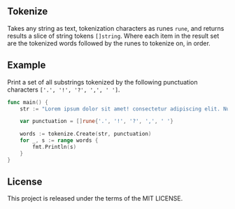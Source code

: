 ## Tokenize

Takes any string as text, tokenization characters as runes `rune`, and returns results a slice of string tokens `[]string`. Where each item in the result set are the tokenized words followed by the runes to tokenize on, in order.

## Example
Print a set of all substrings tokenized by the following punctuation characters `['.', '!', '?', ',', ' ']`.

```go
func main() {
	str := "Lorem ipsum dolor sit amet! consectetur adipiscing elit. Nunc viverra, quam sit amet varius accumsan, augue mi viverra lacus, sed hendrerit justo magna eu augue. Aliquam in pretium justo. Nulla pulvinar tempus tempus. Nulla luctus lacus sed gravida congue. Aliquam a est magna. Nullam condimentum dui ut tortor placerat accumsan. Nullam eu ligula ante. Quisque finibus est eu lorem gravida, sit amet hendrerit metus pellentesque. Fusce vitae arcu sem."

	var punctuation = []rune{'.', '!', '?', ',', ' '}

	words := tokenize.Create(str, punctuation)
	for _, s := range words {
		fmt.Println(s)
	}
}
```

## License
This project is released under the terms of the MIT LICENSE.
